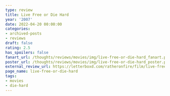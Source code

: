 ```yaml
---
type: review
title: Live Free or Die Hard
year: '2007'
date: 2022-04-20 00:00:00
categories:
- archived-posts
- reviews
draft: false
rating: 2.5
has_spoilers: false
fanart_url: /thoughts/reviews/movies/img/live-free-or-die-hard_fanart.png
poster_url: /thoughts/reviews/movies/img/live-free-or-die-hard_poster.png
external_review_url: https://letterboxd.com/ratheronfire/film/live-free-or-die-hard/
page_name: live-free-or-die-hard
tags:
- movies
- die-hard
---
```


